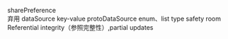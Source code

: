 
sharePreference  
    弃用
dataSource 
    key-value
protoDataSource 
    enum、list
    type safety
room
    Referential integrity（参照完整性）,partial updates
                
